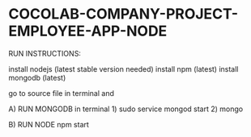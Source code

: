 # COCOLAB-COMPANY-PROJECT-EMPLOYEE-APP-NODE

RUN INSTRUCTIONS: 


install nodejs (latest stable version needed)
install npm (latest)
install mongodb (latest)

go to source file in terminal and

A) RUN MONGODB in terminal
      1) sudo service mongod start
      2) mongo
	   
B) RUN NODE
       npm start

